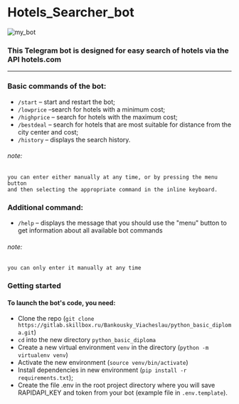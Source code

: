 # Hotels_Searcher_bot

![my_bot](https://www.botmake.ru/assets/img/demo/USSCBOT.jpg)

### This Telegram bot is designed for easy search of hotels via the API hotels.com
***
### Basic commands of the bot:
* `/start` – start and restart the bot;
* `/lowprice` –search for hotels with a minimum cost;
* `/highprice` – search for hotels with the maximum cost;
* `/bestdeal` – search for hotels that are most suitable for 
distance from the city center and cost;
* `/history` – displays the search history.
###### note: 
    you can enter either manually at any time, or by pressing the menu button 
    and then selecting the appropriate command in the inline keyboard.
### Additional command:
* `/help` – displays the message that you should use the "menu"
button to get information about all available bot commands 
###### note:
    you can only enter it manually at any time

### Getting started
#### To launch the bot's code, you need:
* Clone the repo (`git clone https://gitlab.skillbox.ru/Bankousky_Viacheslau/python_basic_diploma.git`)
* `cd` into the new directory `python_basic_diploma`
* Create a new virtual environment `venv` in the directory (`python -m virtualenv venv`)
* Activate the new environment (`source venv/bin/activate`)
* Install dependencies in new environment (`pip install -r requirements.txt`);
* Create the file .env in the root project directory where you will save RAPIDAPI_KEY and token from your bot
(example file in `.env.template`).


